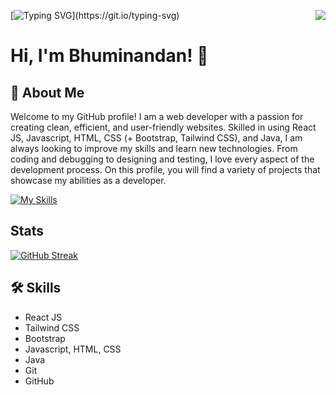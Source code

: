 <div align="">

<img align="right" src="https://visitor-badge.laobi.icu/badge?page_id=Bhuminandan.Bhuminandan">

[![Typing SVG](https://readme-typing-svg.demolab.com?font=Gilroy&weight=700&pause=1000&color=00D4A1&width=435&lines=Hii%2C+Welcome+to+my+Github....)](https://git.io/typing-svg)

# Hi, I'm Bhuminandan! 👋


## 🚀 About Me
<!-- I'm a front-end developer.

I really enjoy making webpages and their components using programming languages. -->
Welcome to my GitHub profile! I am a web developer with a passion for creating clean, efficient, and user-friendly websites. Skilled in using React JS, Javascript, HTML, CSS (+ Bootstrap, Tailwind CSS), and Java, I am always looking to improve my skills and learn new technologies. From coding and debugging to designing and testing, I love every aspect of the development process. On this profile, you will find a variety of projects that showcase my abilities as a developer.

[![My Skills](https://skillicons.dev/icons?i=react,tailwind,bootstrap,js,html,css,java,github,postman,wordpress)](https://skillicons.dev)

## Stats
[![GitHub Streak](https://streak-stats.demolab.com?user=Bhuminandan&theme=dark&hide_border=true&border_radius=5&date_format=j%20M%5B%20Y%5D&mode=weekly)](https://git.io/streak-stats)

## 🛠 Skills
- React JS
- Tailwind CSS
- Bootstrap
- Javascript, HTML, CSS
- Java
- Git
- GitHub
<!--- ReactJS
- Figma
- Canva





## Other Common Github Profile Sections
👩‍💻 I'm currently working on making [books](https://github.com/TheMohit2003/Books-Ecommerce) ecommerce [website](https://themohit2003.github.io/Books-Ecommerce/).

🧠 I'm currently learning web development and german

👯‍♀️ I'm looking to collaborate on websites projects

📫 You can reach me through my [linkedin](https://www.linkedin.com/in/mohit-pardeshi-5792aa229/) account

😄 He/Him/His

⚡️ Fun fact: I used [readme editor](https://readme.so/) to make this profile.
-->

</div>
